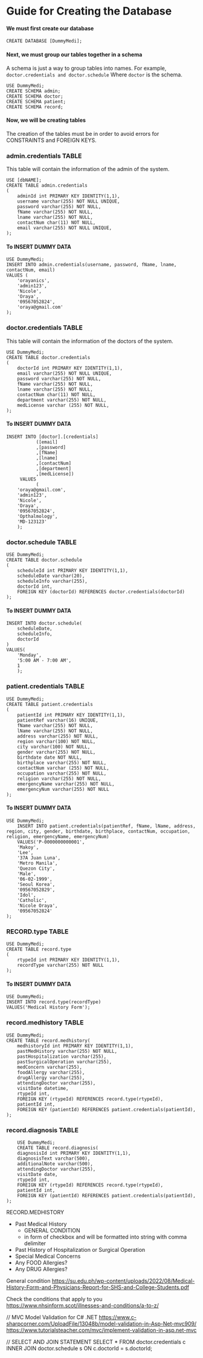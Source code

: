 # Guide for Creating the Database
#### We must first create our database
```
CREATE DATABASE [DummyMedi];
```
#### Next, we must group our tables together in a schema
A schema is just a way to group tables into names. For example, ```doctor.credentials and doctor.schedule``` Where ```doctor``` is the schema.
``` 
USE DummyMedi;
CREATE SCHEMA admin;
CREATE SCHEMA doctor;
CREATE SCHEMA patient;
CREATE SCHEMA record;
```

#### Now, we will be creating tables
The creation of the tables must be in order to avoid errors for CONSTRAINTS and FOREIGN KEYS.
<br/>
### admin.credentials TABLE
This table will contain the information of the admin of the system.
```
USE [dbNAME];
CREATE TABLE admin.credentials
(
	adminId int PRIMARY KEY IDENTITY(1,1),
	username varchar(255) NOT NULL UNIQUE,
	password varchar(255) NOT NULL,
	fName varchar(255) NOT NULL,
	lname varchar(255) NOT NULL,
	contactNum char(11) NOT NULL,
	email varchar(255) NOT NULL UNIQUE,
);
```
#### To INSERT DUMMY DATA 
```
USE DummyMedi;
INSERT INTO admin.credentials(username, password, fName, lname, contactNum, email)
VALUES (
	'orayanics',
	'admin123',
	'Nicole',
	'Oraya',
	'09567052824',
	'oraya@gmail.com'
);
```
### doctor.credentials TABLE
This table will contain the information of the doctors of the system.
```
USE DummyMedi;
CREATE TABLE doctor.credentials
(
	doctorId int PRIMARY KEY IDENTITY(1,1),
	email varchar(255) NOT NULL UNIQUE,
	password varchar(255) NOT NULL,
	fName varchar(255) NOT NULL,
	lname varchar(255) NOT NULL,
	contactNum char(11) NOT NULL,
	department varchar(255) NOT NULL,
	medLicense varchar (255) NOT NULL,
);
```
#### To INSERT DUMMY DATA 
```
INSERT INTO [doctor].[credentials]
           ([email]
           ,[password]
           ,[fName]
           ,[lname]
           ,[contactNum]
           ,[department]
           ,[medLicense])
     VALUES
           (
	'oraya@gmail.com',
	'admin123',
	'Nicole',
	'Oraya',
	'09567052824',
	'Opthalmology',
	'MD-123123'
	);
```
### doctor.schedule TABLE
```
USE DummyMedi;
CREATE TABLE doctor.schedule
(
	scheduleId int PRIMARY KEY IDENTITY(1,1),
	scheduleDate varchar(20),
	scheduleInfo varchar(255),
	doctorId int,
	FOREIGN KEY (doctorId) REFERENCES doctor.credentials(doctorId)
);
```
#### To INSERT DUMMY DATA
```
INSERT INTO doctor.schedule(
	scheduleDate,
	scheduleInfo,
	doctorId
)
VALUES(
	'Monday',
	'5:00 AM - 7:00 AM',
	1
	);
```
### patient.credentials TABLE
```
USE DummyMedi;
CREATE TABLE patient.credentials
(
	patientId int PRIMARY KEY IDENTITY(1,1),
    patientRef varchar(16) UNIQUE,
    fName varchar(255) NOT NULL,
    lName varchar(255) NOT NULL,
	address varchar(255) NOT NULL,
    region varchar(100) NOT NULL,
    city varchar(100) NOT NULL,
	gender varchar(255) NOT NULL,
	birthdate date NOT NULL,
	birthplace varchar(255) NOT NULL,
	contactNum varchar (255) NOT NULL,
	occupation varchar(255) NOT NULL,
	religion varchar(255) NOT NULL,
	emergencyName varchar(255) NOT NULL,
	emergencyNum varchar(255) NOT NULL
);
```
#### To INSERT DUMMY DATA
```
USE DummyMedi;
	INSERT INTO patient.credentials(patientRef, fName, lName, address, region, city, gender, birthdate, birthplace, contactNum, occupation, religion, emergencyName, emergencyNum)
	VALUES('P-0000000000001',
	'Makoy',
	'Lee',
	'37A Juan Luna',
	'Metro Manila',
	'Quezon City',
	'Male',
	'06-02-1999',
	'Seoul Korea',
	'09567052829',
	'Idol',
	'Catholic',
	'Nicole Oraya',
	'09567052824'
);
```

### RECORD.type TABLE
```
USE DummyMedi;
CREATE TABLE record.type
(
	rtypeId int PRIMARY KEY IDENTITY(1,1),
	recordType varchar(255) NOT NULL
);
```
#### To INSERT DUMMY DATA 
```
USE DummyMedi;
INSERT INTO record.type(recordType)
VALUES('Medical History Form');
```

### record.medhistory TABLE
```
USE DummyMedi;
CREATE TABLE record.medhistory(
	medhistoryId int PRIMARY KEY IDENTITY(1,1),
	pastMedHistory varchar(255) NOT NULL,
	pastHospitalization varchar(255),
	pastSurgicalOperation varchar(255),
	medConcern varchar(255),
	foodAllergy varchar(255),
	drugAllergy varchar(255),
	attendingDoctor varchar(255),
	visitDate datetime,
	rtypeId int,
	FOREIGN KEY (rtypeId) REFERENCES record.type(rtypeId),
	patientId int,
	FOREIGN KEY (patientId) REFERENCES patient.credentials(patientId),
);
```

### record.diagnosis TABLE
```
	USE DummyMedi;
	CREATE TABLE record.diagnosis(
	diagnosisId int PRIMARY KEY IDENTITY(1,1),
	diagnosisText varchar(500),
	additionalNote varchar(500),
	attendingDoctor varchar(255),
	visitDate date,
	rtypeId int,
	FOREIGN KEY (rtypeId) REFERENCES record.type(rtypeId),
	patientId int,
	FOREIGN KEY (patientId) REFERENCES patient.credentials(patientId),
);
```

RECORD.MEDHISTORY
- Past Medical History
	- GENERAL CONDITION
	- in form of checkbox and will be formatted into string with comma delimiter
- Past History of Hospitalization or Surgical Operation
- Special Medical Concerns
- Any FOOD Allergies?
- Any DRUG Allergies?

General condition
https://su.edu.ph/wp-content/uploads/2022/08/Medical-History-Form-and-Physicians-Report-for-SHS-and-College-Students.pdf

Check the conditions that apply to you
https://www.nhsinform.scot/illnesses-and-conditions/a-to-z/


// MVC Model Validation for C# .NET
https://www.c-sharpcorner.com/UploadFile/13048b/model-validation-in-Asp-Net-mvc909/
https://www.tutorialsteacher.com/mvc/implement-validation-in-asp.net-mvc

// SELECT AND JOIN STATEMENT
SELECT * FROM doctor.credentials c
INNER JOIN doctor.schedule s
ON c.doctorId = s.doctorId;

